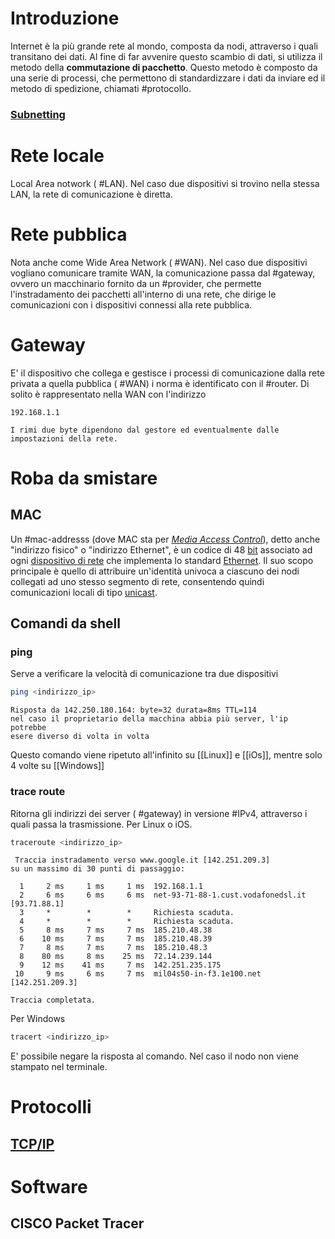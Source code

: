 # Introduzione
Internet è la più grande rete al mondo, composta da nodi, attraverso i quali transitano dei dati. Al fine di far avvenire questo scambio di dati, si utilizza il metodo della **commutazione di pacchetto**.
Questo metodo è composto da una serie di processi, che permettono di standardizzare i dati da inviare ed il metodo di spedizione, chiamati #protocollo.
### [Subnetting](https://www.itimarconi.ct.it/sezioni/didatticaonline/informatica/lezionidisistemi/quinta/subnetting.htm)

# Rete locale
Local Area notwork ( #LAN). Nel caso due dispositivi si trovino nella stessa LAN, la rete di comunicazione è diretta.
# Rete pubblica
Nota anche come Wide Area Network ( #WAN). Nel caso due dispositivi vogliano comunicare tramite WAN, la comunicazione passa dal #gateway, ovvero un macchinario fornito da un #provider, che permette l'instradamento dei pacchetti all'interno di una rete, che dirige le comunicazioni con i dispositivi connessi alla rete pubblica.
# Gateway
E' il dispositivo che collega e gestisce i processi di comunicazione dalla rete privata a quella pubblica ( #WAN) i norma è identificato con il #router.
Di solito è rappresentato nella WAN con l'indirizzo
```
192.168.1.1
```
	I rimi due byte dipendono dal gestore ed eventualmente dalle impostazioni della rete.
# Roba da smistare
## MAC
Un #mac-addresss (dove MAC sta per _[Media Access Control](https://it.wikipedia.org/wiki/Media_Access_Control "Media Access Control")_), detto anche "indirizzo fisico" o "indirizzo Ethernet", è un codice di 48 [bit](https://it.wikipedia.org/wiki/Bit "Bit") associato ad ogni [dispositivo di rete](https://it.wikipedia.org/wiki/Scheda_di_rete "Scheda di rete") che implementa lo standard [Ethernet](https://it.wikipedia.org/wiki/Ethernet "Ethernet"). Il suo scopo principale è quello di attribuire un'identità univoca a ciascuno dei nodi collegati ad uno stesso segmento di rete, consentendo quindi comunicazioni locali di tipo [unicast](https://it.wikipedia.org/wiki/Unicast "Unicast").
## Comandi da shell
### ping
Serve a verificare la velocità di comunicazione tra due dispositivi
```sh
ping <indirizzo_ip>
```
	Risposta da 142.250.180.164: byte=32 durata=8ms TTL=114
	nel caso il proprietario della macchina abbia più server, l'ip potrebbe
	esere diverso di volta in volta
Questo comando viene ripetuto all'infinito su [[Linux]] e [[iOs]], mentre solo 4 volte su [[Windows]]
### trace route
Ritorna gli indirizzi dei server ( #gateway) in versione #IPv4, attraverso i quali passa la trasmissione. Per Linux o iOS.
```sh
traceroute <indirizzo_ip>
```
	 Traccia instradamento verso www.google.it [142.251.209.3]
	su un massimo di 30 punti di passaggio:
	
	  1     2 ms     1 ms     1 ms  192.168.1.1
	  2     6 ms     6 ms     6 ms  net-93-71-88-1.cust.vodafonedsl.it [93.71.88.1]
	  3     *        *        *     Richiesta scaduta.
	  4     *        *        *     Richiesta scaduta.
	  5     8 ms     7 ms     7 ms  185.210.48.38
	  6    10 ms     7 ms     7 ms  185.210.48.39
	  7     8 ms     7 ms     7 ms  185.210.48.3
	  8    80 ms     8 ms    25 ms  72.14.239.144
	  9    12 ms    41 ms     7 ms  142.251.235.175
	 10     9 ms     6 ms     7 ms  mil04s50-in-f3.1e100.net [142.251.209.3]
	
	Traccia completata.
Per Windows
```sh
tracert <indirizzo_ip>
```
E' possibile negare la risposta al comando. Nel caso il nodo non viene stampato nel terminale.
# Protocolli
## [TCP/IP](<Protocolli di comunicazione#TCP/IP>)
# Software
## CISCO Packet Tracer
